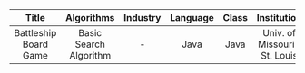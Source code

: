 |         Title         |       Algorithms       | Industry | Language | Class |         Institution         |
|:---------------------:|:----------------------:|:--------:|:--------:|:-----:|:---------------------------:|
| Battleship Board Game | Basic Search Algorithm |     -    |   Java   |  Java | Univ. of Missouri-St. Louis |